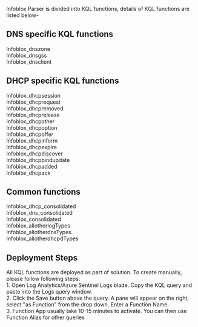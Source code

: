 Infoblox Parser is divided into KQL functions, details of KQL functions are listed below- 
<h2>DNS specific KQL functions</h2>
Infoblox_dnszone</br>
Infoblox_dnsgss</br>
Infoblox_dnsclient</br>

<h2>DHCP specific KQL functions</h2>
Infoblox_dhcpsession</br>
Infoblox_dhcprequest</br>
Infoblox_dhcpremoved</br>
Infoblox_dhcprelease</br>
Infoblox_dhcpother</br>
Infoblox_dhcpoption</br>
Infoblox_dhcpoffer</br>
Infoblox_dhcpinform</br>
Infoblox_dhcpexpire</br>
Infoblox_dhcpdiscover</br>
Infoblox_dhcpbindupdate</br>
Infoblox_dhcpadded</br>
Infoblox_dhcpack</br>

<h2>Common functions</h2>
Infoblox_dhcp_consolidated</br>
Infoblox_dns_consolidated</br>
Infoblox_consolidated</br>
Infoblox_allotherlogTypes</br>
Infoblox_allotherdnsTypes</br>
Infoblox_allotherdhcpdTypes</br>

<h2> Deployment Steps</h2>
All KQL functions are deployed as part of solution. To create manually, please follow following steps:</br> 
1. Open Log Analytics/Azure Sentinel Logs blade. Copy the KQL query and paste into the Logs query window. </br>
2. Click the Save button above the query. A pane will appear on the right, select "as Function" from the drop down. Enter a Function Name.</br>
3. Function App usually take 10-15 minutes to activate. You can then use Function Alias for other queries</br>
